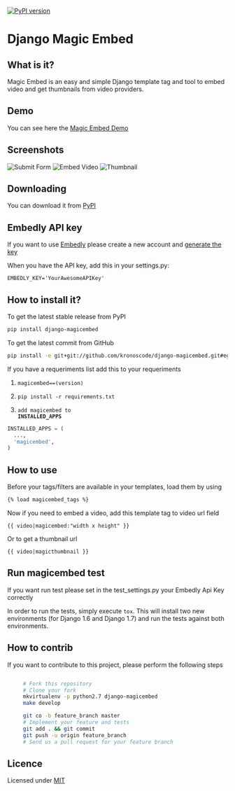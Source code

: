 [![PyPI version](https://badge.fury.io/py/magicembed.svg)](http://badge.fury.io/py/magicembed)

Django Magic Embed
==================

What is it?
------------

Magic Embed is an easy and simple Django template tag and tool to embed
video and get thumbnails from video providers.

Demo
----------

You can see here the [Magic Embed Demo](https://github.com/kronoscode/magic-embed-demo)

Screenshots
--------------

![Submit Form](http://i.imgur.com/lVHKswj.png)
![Embed Video](http://i.imgur.com/i66W7xv.png)
![Thumbnail](http://i.imgur.com/7dSXmiB.png)

Downloading
---------------

You can download it from [PyPI](https://pypi.python.org/pypi/magicembed/)

Embedly API key
------------------

If you want to use [Embedly](http://embed.ly/) please create a new
account and [generate the key](https://app.embed.ly/signup)

When you have the API key, add this in your settings.py:

    EMBEDLY_KEY='YourAwesomeAPIKey'

How to install it?
-------------------

To get the latest stable release from PyPI

```bash
pip install django-magicembed
```

To get the latest commit from GitHub

```bash
pip install -e git+git://github.com/kronoscode/django-magicembed.git#egg=magicembed
```

If you have a requeriments list add this to your requeriments

1. <code>magicembed==(version)</code>

2. <code>pip install -r requirements.txt</code>

3. <code>add magicembed to **INSTALLED_APPS**</code>

```python
INSTALLED_APPS = (
  ...,
  'magicembed',
)
```

How to use
---------------

Before your tags/filters are available in your templates, load them by using

```html
{% load magicembed_tags %}
```

Now if you need to embed a video, add this template tag to video url
field

<code>{{ video|magicembed:"width x height" }}</code>

Or to get a thumbnail url

<code>{{ video|magicthumbnail }}</code>

Run magicembed test
--------------------

If you want run test please set in the test_settings.py your
Embedly Api Key correctly

In order to run the tests, simply execute ``tox``. This will install two new
environments (for Django 1.6 and Django 1.7) and run the tests against both
environments.

How to contrib
----------------

If you want to contribute to this project, please perform the following steps

```bash

     # Fork this repository
     # Clone your fork
     mkvirtualenv -p python2.7 django-magicembed
     make develop

     git co -b feature_branch master
     # Implement your feature and tests
     git add . && git commit
     git push -u origin feature_branch
     # Send us a pull request for your feature branch
```

Licence
--------------
Licensed under [MIT](http://opensource.org/licenses/mit-license.php)


